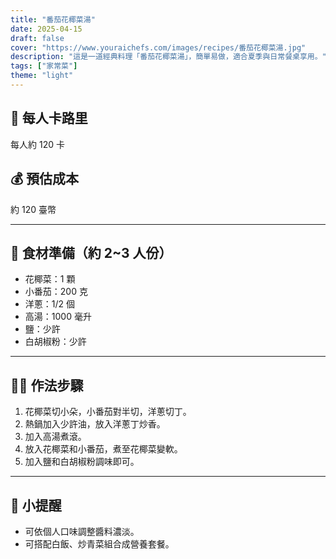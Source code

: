 ```yaml
---
title: "番茄花椰菜湯"
date: 2025-04-15
draft: false
cover: "https://www.youraichefs.com/images/recipes/番茄花椰菜湯.jpg"
description: "這是一道經典料理「番茄花椰菜湯」，簡單易做，適合夏季與日常餐桌享用。"
tags: ["家常菜"]
theme: "light"
---
```


## 🥄 每人卡路里  
每人約 120 卡

## 💰 預估成本  
約 120 臺幣

---

## 🧾 食材準備（約 2~3 人份）

- 花椰菜：1 顆
- 小番茄：200 克
- 洋蔥：1/2 個
- 高湯：1000 毫升
- 鹽：少許  
- 白胡椒粉：少許  

---

## 👩‍🍳 作法步驟

1. 花椰菜切小朵，小番茄對半切，洋蔥切丁。
2. 熱鍋加入少許油，放入洋蔥丁炒香。
3. 加入高湯煮滾。
4. 放入花椰菜和小番茄，煮至花椰菜變軟。
5. 加入鹽和白胡椒粉調味即可。

---

## 📝 小提醒

- 可依個人口味調整醬料濃淡。
- 可搭配白飯、炒青菜組合成營養套餐。
